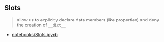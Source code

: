 ## Slots

> allow us to explicitly declare data members (like properties) and deny the creation of `__dict__`

* [notebooks/Slots.ipynb](notebooks/Slots.ipynb)
